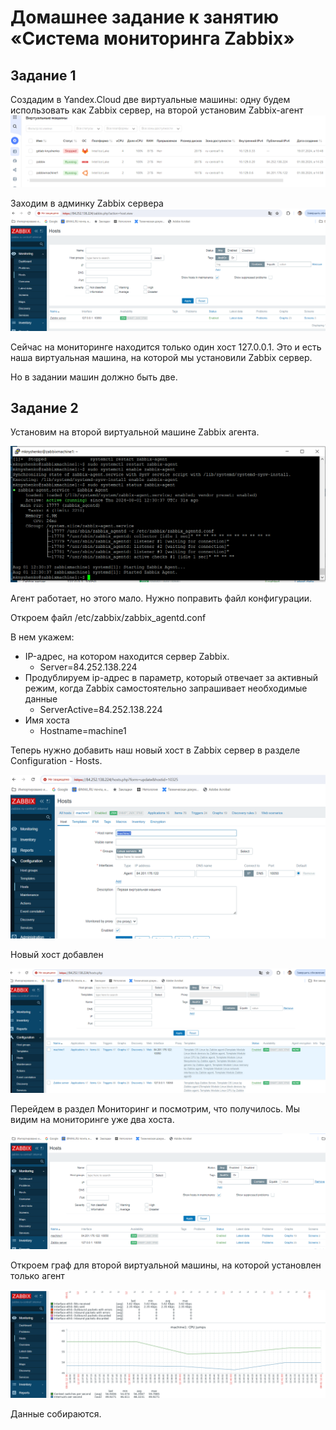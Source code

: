 # Домашнее задание к занятию «Система мониторинга Zabbix»
## Задание 1
Создадим в Yandex.Cloud две виртуальные машины: одну будем использовать как Zabbix сервер, на второй установим Zabbix-агент
![Виртуальные машины для zabbix](zabbix_vm.png)

Заходим в админку Zabbix сервера
![Админка zabbix](zabbix_admin.png)

Сейчас на мониторинге находится только один хост 127.0.0.1. Это и есть наша виртуальная машина, на которой мы установили Zabbix сервер.

Но в задании машин должно быть две.

## Задание 2

Установим на второй виртуальной машине Zabbix агента.

![Агент работает](zabbix_agent2.png)

Агент работает, но этого мало. Нужно поправить файл конфигурации.

Откроем файл /etc/zabbix/zabbix_agentd.conf

В нем укажем:

- IP-адрес, на котором находится сервер Zabbix.
  - Server=84.252.138.224
- Продублируем ip-адрес в параметр, который отвечает за активный режим, когда Zabbix самостоятельно запрашивает необходимые данные
  - ServerActive=84.252.138.224
- Имя хоста
  - Hostname=machine1

Теперь нужно добавить наш новый хост в Zabbix сервер в разделе Configuration - Hosts.

![Добавляем](zabbix_add.png)

Новый хост добавлен

![Два хоста](zabbix_agent.png)

Перейдем в раздел Мониторинг и посмотрим, что получилось. Мы видим на мониторинге уже два хоста.

![Мониторинг 1](zabbix_monitor.png)

Откроем граф для второй виртуальной машины, на которой установлен только агент

![Мониторинг 2](zabbix_monitor_graf.png)

Данные собираются.
